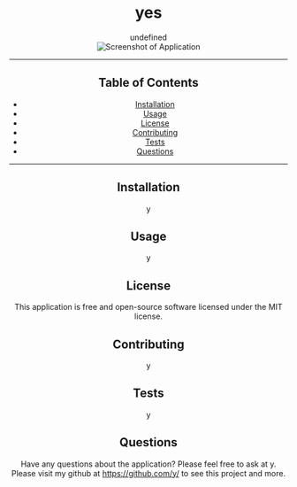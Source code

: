 
<h1 align = "center">yes</h1>
<div align = "center">undefined<div>
<img src="y" align="center" alt="Screenshot of Application">
    
---
## Table of Contents
- [Installation](#installation)
- [Usage](#usage)
- [License](#license)
- [Contributing](#contributing)
- [Tests](#tests)
- [Questions](#questions)
---
## Installation
y
## Usage
y
## License
This application is free and open-source software licensed under the MIT license.
  
## Contributing
y
## Tests
y
## Questions
Have any questions about the application? Please feel free to ask at y.
Please visit my github at https://github.com/y/ to see this project and more.
  